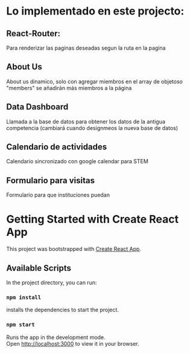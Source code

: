 # Lo implementado en este projecto:

## React-Router:
Para renderizar las paginas deseadas segun la ruta en la pagina

## About Us
About us dinamico, solo con agregar miembros en el array de objetoso "members" se añadirán más miembros a la página

## Data Dashboard
Llamada a la base de datos para obtener los datos de la antigua competencia (cambiará cuando designmeos la nueva base de datos)


## Calendario de actividades
Calendario sincronizado con google calendar para STEM

## Formulario para visitas
Formulario para que instituciones puedan 


# Getting Started with Create React App

This project was bootstrapped with [Create React App](https://github.com/facebook/create-react-app).

## Available Scripts

In the project directory, you can run:

### `npm install`

installs the dependencies to start the project.

### `npm start`

Runs the app in the development mode.\
Open [http://localhost:3000](http://localhost:3000) to view it in your browser.
